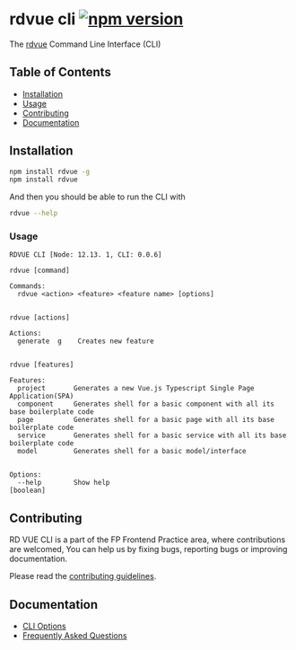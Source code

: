 # rdvue cli [![npm version](https://badge.fury.io/js/rdvue.svg)](https://badge.fury.io/js/rdvue)

The [rdvue](https://github.com/realdecoy/rdvue/tree/master) Command Line Interface (CLI)

## Table of Contents

- [Installation](#installation)
- [Usage](#usage)
- [Contributing](#contributing)
- [Documentation](#documentation)

## Installation

```bash
npm install rdvue -g
npm install rdvue
```

And then you should be able to run the CLI with

```bash
rdvue --help
```

### Usage

```
RDVUE CLI [Node: 12.13. 1, CLI: 0.0.6]

rdvue [command]

Commands:
  rdvue <action> <feature> <feature name> [options]


rdvue [actions]

Actions:
  generate  g    Creates new feature


rdvue [features]

Features:
  project       Generates a new Vue.js Typescript Single Page Application(SPA)
  component     Generates shell for a basic component with all its base boilerplate code
  page          Generates shell for a basic page with all its base boilerplate code
  service       Generates shell for a basic service with all its base boilerplate code
  model         Generates shell for a basic model/interface


Options:
  --help        Show help                                                   [boolean]
```

## Contributing

RD VUE CLI is a part of the FP Frontend Practice area, where contributions are welcomed, You can help us by fixing bugs, reporting bugs or improving documentation.

Please read the [contributing guidelines](CONTRIBUTING.md).

## Documentation

- [CLI Options](docs/README.md)
- [Frequently Asked Questions](docs/FAQ.md)
